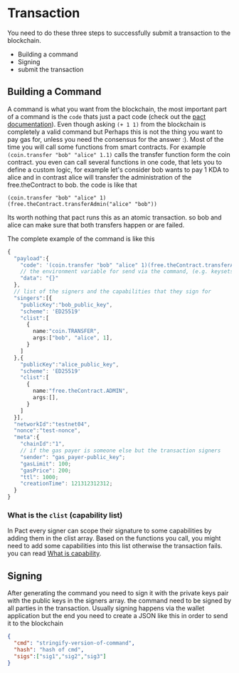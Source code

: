 # Transaction

You need to do these three steps to successfully submit a transaction to the
blockchain.

- Building a command
- Signing
- submit the transaction

## Building a Command

A command is what you want from the blockchain, the most important part of a
command is the `code` thats just a pact code (check out the [pact
documentation][1]). Even though asking `(+ 1 1)` from the blockchain is
completely a valid command but Perhaps this is not the thing you want to pay gas
for, unless you need the consensus for the answer :). Most of the time you will
call some functions from smart contracts. For example
`(coin.transfer "bob" "alice" 1.1)` calls the transfer function form the coin
contract. you even can call several functions in one code, that lets you to
define a custom logic, for example let's consider bob wants to pay 1 KDA to
alice and in contrast alice will transfer the administration of the
free.theContract to bob. the code is like that

```Lisp
(coin.transfer "bob" "alice" 1)
(free.theContract.transferAdmin("alice" "bob"))
```

Its worth nothing that pact runs this as an atomic transaction. so bob and alice
can make sure that both transfers happen or are failed.

The complete example of the command is like this

```Typescript
{
  "payload":{
    "code": '(coin.transfer "bob" "alice" 1)(free.theContract.transferAdmin "alice" "bob")',
    // the environment variable for send via the command, (e.g. keysets)
    "data": "{}"
  },
  // list of the signers and the capabilities that they sign for
  "singers":[{
    "publicKey":"bob_public_key",
    "scheme": 'ED25519'
    "clist":[
      {
        name:"coin.TRANSFER",
        args:["bob", "alice", 1],
      }
    ]
  },{
    "publicKey":"alice_public_key",
    "scheme": 'ED25519'
    "clist":[
      {
        name:"free.theContract.ADMIN",
        args:[],
      }
    ]
  }],
  "networkId":"testnet04",
  "nonce":"test-nonce",
  "meta":{
    "chainId":"1",
    // if the gas payer is someone else but the transaction signers
    "sender": "gas_payer-public_key";
    "gasLimit": 100;
    "gasPrice": 200;
    "ttl": 1000;
    "creationTime": 121312312312;
  }
}
```

### What is the `clist` (capability list)

In Pact every signer can scope their signature to some capabilities by adding
them in the clist array. Based on the functions you call, you might need to add
some capabilities into this list otherwise the transaction fails. you can read
[What is capability][2].

## Signing

After generating the command you need to sign it with the private keys pair with
the public keys in the signers array. the command need to be signed by all
parties in the transaction. Usually signing happens via the wallet application
but the end you need to create a JSON like this in order to send it to the
blockchain

```JSON
{
  "cmd": "stringify-version-of-command",
  "hash": "hash of cmd",
  "sigs":["sig1","sig2","sig3"]
}
```

[1]: https://pact-language.readthedocs.io/en/stable/
[2]: https://pact-manual.readthedocs.io/en/latest/source/capabilities/
